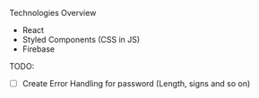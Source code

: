 Technologies Overview

- React
- Styled Components (CSS in JS)
- Firebase

TODO:

- [ ] Create Error Handling for password (Length, signs and so on)
